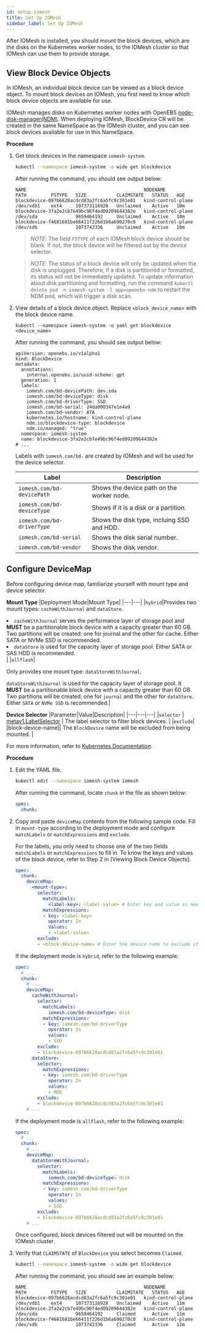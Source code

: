 ```yaml
---
id: setup-iomesh
title: Set Up IOMesh
sidebar_label: Set Up IOMesh
---
```


After IOMesh is installed, you should mount the block devices, which are the disks on the Kubernetes worker nodes, to the IOMesh cluster so that IOMesh can use them to provide storage.

## View Block Device Objects 
In IOMesh, an individual block device can be viewed as a block device object. To mount block devices on IOMesh, you first need to know which block device objects are available for use. 

IOMesh manages disks on Kubernetes worker nodes with OpenEBS [node-disk-manager(NDM)](https://github.com/openebs/node-disk-manager). When deploying IOMesh, BlockDevice CR will be created in the same NameSpace as the IOMesh cluster, and you can see block devices available for use in this NameSpace.

**Procedure**

1. Get block devices in the namespace `iomesh-system`.

    ```bash
    kubectl --namespace iomesh-system -o wide get blockdevice
    ```

   After running the command, you should see output below:

    ```output
    NAME                                           NODENAME             PATH         FSTYPE   SIZE           CLAIMSTATE   STATUS   AGE
    blockdevice-097b6628acdcd83a2fc6a5fc9c301e01   kind-control-plane   /dev/vdb1    ext4     107373116928   Unclaimed    Active   10m
    blockdevice-3fa2e2cb7e49bc96f4ed09209644382e   kind-control-plane   /dev/sda              9659464192     Unclaimed    Active   10m
    blockdevice-f4681681be66411f226d1b6a690270c0   kind-control-plane   /dev/sdb              1073742336     Unclaimed    Active   10m
    ```
 
    > _NOTE:_
    > The field `FSTYPE` of each IOMesh block device should be blank. If not, the block device will be filtered out by the device selector.

    > _NOTE:_
    > The status of a block device will only be updated when the disk is unplugged. Therefore, if a disk is partitioned or formatted, its status will not be immediately updated. To update information about disk  partitioning and formatting, run the command `kubectl delete pod -n iomesh-system -l app=openebs-ndm` to restart the NDM pod, which will trigger a disk scan.
    
2. View details of a block device object. Replace `<block_device_name>` with the block device name. 

    ```shell
    kubectl --namespace iomesh-system -o yaml get blockdevice <device_name>
    ```

    After running the command, you should see output below:

    ```output
    apiVersion: openebs.io/v1alpha1
    kind: BlockDevice
    metadata:
      annotations:
        internal.openebs.io/uuid-scheme: gpt
      generation: 1
      labels:
        iomesh.com/bd-devicePath: dev.sda
        iomesh.com/bd-deviceType: disk
        iomesh.com/bd-driverType: SSD
        iomesh.com/bd-serial: 24da000347e1e4a9
        iomesh.com/bd-vendor: ATA
        kubernetes.io/hostname: kind-control-plane
        ndm.io/blockdevice-type: blockdevice
        ndm.io/managed: "true"
      namespace: iomesh-system
      name: blockdevice-3fa2e2cb7e49bc96f4ed09209644382e
    # ...
    ```
    Labels with `iomesh.com/bd-` are created by IOMesh and will be used for the device selector.
    
    | Label | Description |
    | --- | --- |
    | `iomesh.com/bd-devicePath` | Shows the device path on the worker node.|
    | `iomesh.com/bd-deviceType` | Shows if it is a disk or a partition.|
    | `iomesh.com/bd-driverType` | Shows the disk type, incluing SSD and HDD.|
    | `iomesh.com/bd-serial` | Shows the disk serial number.|
    | `iomesh.com/bd-vendor` | Shows the disk vendor.|

## Configure DeviceMap

Before configuring device map, familiarize yourself with mount type and device selector. 

**Mount Type**
|Deployment Mode|Mount Type|
|---|---|
|`hybrid`|Provides two mount types: `cacheWithJournal` and `dataStore`.  <ur><li>`cacheWithJournal` serves the performance layer of storage pool and **MUST** be a partitionable block device with a capacity greater than 60 GB. Two partitions will be created: one for journal and the other for cache. Either SATA or NVMe SSD is recommended.</li><li>`dataStore` is used for the capacity layer of storage pool. Either SATA or SAS HDD is recommended.</li></ur>|
|`allflash`|<p>Only provides one mount type: `dataStoreWithJournal`. </p> `dataStoreWithJournal` is used for the capacity layer of storage pool. It **MUST** be a partitionable block device with a capacity greater than 60 GB. Two partitions will be created: one for `journal` and the other for `dataStore`. Either `SATA` or `NVMe SSD` is recommended.|

**Device Selector**
|Parameter|Value|Description|
|---|---|---|
|<code>selector</code> | [metav1.LabelSelector](https://kubernetes.io/docs/reference/generated/kubernetes-api/v1.20/#labelselector-v1-meta) | The label selector to filter block devices.              |
|<code>exclude</code>|[block-device-name]| The `BlockDevice` name will be excluded from being mounted. |

For more information, refer to [Kubernetes Documentation](https://kubernetes.io/docs/concepts/overview/working-with-objects/labels/).


**Procedure**
1. Edit the YAML file. 

    ```bash
    kubectl edit --namespace iomesh-system iomesh 
    ```
   
   After running the command, locate `chunk` in the file as shown below:
    ```yaml 
    spec:
      chunk:
    ```
2. Copy and paste `deviceMap` contents from the following sample code. Fill in `mount-type` according to the deployment mode and configure `matchLabels` or `matchExpressions` and `exclude`. 

    For the labels, you only need to choose one of the two fields `matchLabels` or `matchExpressions` to fill in. To know the keys and values of the block device, refer to Step 2 in [Viewing Block Device Objects]. 
    
    ```yaml 
    spec:
      chunk:
        deviceMap:
          <mount-type>:
            selector:
              matchLabels:
                <label-key>: <label-value> # Enter key and value as needed.
              matchExpressions:
              - key: <label-key> 
                operator: In
                Values:
                - <label-value>
            exclude:
            - <block-device-name> # Enter the device name to exclude it.
    ```
    If the deployment mode is `hybrid`, refer to the following example:

    ```yaml
    spec:
      # ...
      chunk:
        # ...
        deviceMap:
          cacheWithJournal:
            selector:
              matchLabels:
                iomesh.com/bd-deviceType: disk
              matchExpressions:
              - key: iomesh.com/bd-driverType
                operator: In
                values:
                - SSD
            exclude:
            - blockdevice-097b6628acdcd83a2fc6a5fc9c301e01
          dataStore:
            selector:
              matchExpressions:
              - key: iomesh.com/bd-driverType
                operator: In
                values:
                - HDD
            exclude:
            - blockdevice-097b6628acdcd83a2fc6a5fc9c301e01
        # ...
    ```

    If the deployment mode is `allflash`, refer to the following example:
    ```yaml
    spec:
      # ...
      chunk:
        # ...
        deviceMap:
          dataStoreWithJournal:
            selector:
              matchLabels:
                iomesh.com/bd-deviceType: disk
              matchExpressions:
              - key: iomesh.com/bd-driverType
                operator: In
                values:
                - SSD
            exclude:
            - blockdevice-097b6628acdcd83a2fc6a5fc9c301e01
        # ...
    ```

    Once configured, block devices filtered out will be mounted on the IOMesh cluster.

5. Verify that `CLAIMSTATE` of `BlockDevice` you select becomes `Claimed`.

    ```bash
    kubectl --namespace iomesh-system -o wide get blockdevice
    ```

    After running the command, you should see an example below:

    ```output
    NAME                                           NODENAME             PATH         FSTYPE   SIZE           CLAIMSTATE   STATUS   AGE
    blockdevice-097b6628acdcd83a2fc6a5fc9c301e01   kind-control-plane   /dev/vdb1    ext4     107373116928   Unclaimed    Active   11m
    blockdevice-3fa2e2cb7e49bc96f4ed09209644382e   kind-control-plane   /dev/sda              9659464192     Claimed      Active   11m
    blockdevice-f4681681be66411f226d1b6a690270c0   kind-control-plane   /dev/sdb              1073742336     Claimed      Active   11m
    ```
